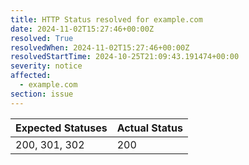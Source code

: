 ```yaml
---
title: HTTP Status resolved for example.com
date: 2024-11-02T15:27:46+00:00Z
resolved: True
resolvedWhen: 2024-11-02T15:27:46+00:00Z
resolvedStartTime: 2024-10-25T21:09:43.191474+00:00
severity: notice
affected:
  - example.com
section: issue
---
```


| Expected Statuses | Actual Status  |
|-------------------|----------------|
| 200, 301, 302 | 200 |
